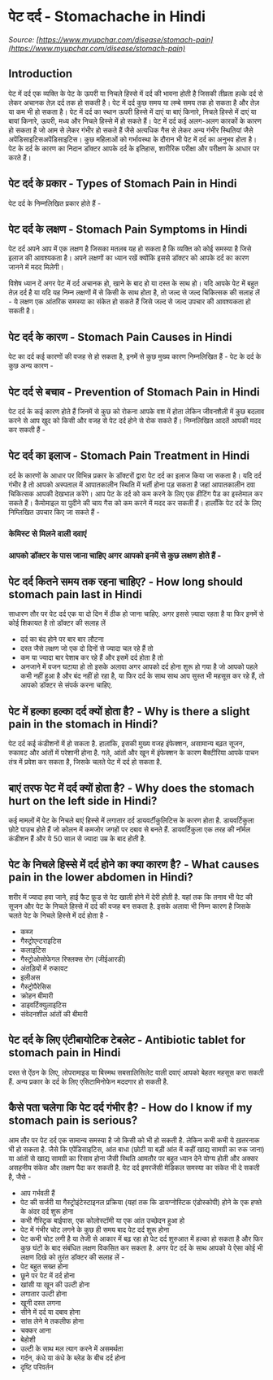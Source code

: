 # पेट दर्द - Stomachache in Hindi
_Source: [https://www.myupchar.com/disease/stomach-pain](https://www.myupchar.com/disease/stomach-pain)_

## Introduction
पेट में दर्द एक व्यक्ति के पेट के ऊपरी या निचले हिस्से में दर्द की भावना होती है जिसकी तीव्रता हल्के दर्द से लेकर अचानक तेज़ दर्द तक हो सकती है।
पेट में दर्द कुछ समय या लम्बे समय तक हो सकता है और तेज़ या कम भी हो सकता है। पेट में दर्द का स्थान ऊपरी हिस्से में दाएं या बाएं किनारे, निचले हिस्से में दाएं या बायां किनारे, ऊपरी, मध्य और निचले हिस्से में हो सकते हैं।
पेट में दर्द कई अलग-अलग कारकों के कारण हो सकता है जो आम से लेकर गंभीर हो सकते हैं जैसे अत्यधिक गैस से लेकर अन्य गंभीर स्थितियां जैसे अपेंडिसाइटिसअपेंडिसाइटिस। कुछ महिलाओं को गर्भावस्था के दौरान भी पेट में दर्द का अनुभव होता है।
पेट के दर्द के कारण का निदान डॉक्टर आपके दर्द के इतिहास, शारीरिक परीक्षा और परीक्षण के आधार पर करते हैं।

## पेट दर्द के प्रकार - Types of Stomach Pain in Hindi
पेट दर्द के निम्नलिखित प्रकार होते हैं -

## पेट दर्द के लक्षण - Stomach Pain Symptoms in Hindi
पेट दर्द अपने आप में एक लक्षण है जिसका मतलब यह हो सकता है कि व्यक्ति को कोई समस्या है जिसे इलाज की आवश्यकता है। अपने लक्षणों का ध्यान रखें क्योंकि इससे डॉक्टर को आपके दर्द का कारण जानने में मदद मिलेगी।
विशेष ध्यान दें अगर पेट में दर्द अचानक हो, खाने के बाद हो या दस्त के साथ हो।
यदि आपके पेट में बहुत तेज़ दर्द है या यदि यह निम्न लक्षणों में से किसी के साथ होता है, तो जल्द से जल्द चिकित्सक की सलाह लें -
ये लक्षण एक आंतरिक समस्या का संकेत हो सकते हैं जिसे जल्द से जल्द उपचार की आवश्यकता हो सकती है।

## पेट दर्द के कारण - Stomach Pain Causes in Hindi
पेट का दर्द कई कारणों की वजह से हो सकता है, इनमें से कुछ मुख्य कारण निम्नलिखित हैं -
पेट के दर्द के कुछ अन्य कारण -

## पेट दर्द से बचाव - Prevention of Stomach Pain in Hindi
पेट दर्द के कई कारण होते हैं जिनमें से कुछ को रोकना आपके वश में होता लेकिन जीवनशैली में कुछ बदलाव करने से आप खुद को किसी और वजह से पेट दर्द होने से रोक सकते हैं। निम्नलिखित आदतें आपकी मदद कर सकती हैं -

## पेट दर्द का इलाज - Stomach Pain Treatment in Hindi
दर्द के कारणों के आधार पर विभिन्न प्रकार के डॉक्टरों द्वारा पेट दर्द का इलाज किया जा सकता है। यदि दर्द गंभीर है तो आपको अस्पताल में आपातकालीन स्थिति में भर्ती होना पड़ सकता है जहां आपातकालीन दवा चिकित्सक आपकी देखभाल करेंगे।
आप पेट के दर्द को कम करने के लिए एक हीटिंग पैड का इस्तेमाल कर सकते हैं। कैमोमाइल या पुदीने की चाय गैस को कम करने में मदद कर सकती हैं। हालाँकि पेट दर्द के लिए निम्लिखित उपचार किए जा सकते हैं -
### केमिस्ट से मिलने वाली दवाएं
### आपको डॉक्टर के पास जाना चाहिए अगर आपको इनमें से कुछ लक्षण होते हैं -

## पेट दर्द कितने समय तक रहना चाहिए? - How long should stomach pain last in Hindi
साधारण तौर पर पेट दर्द एक या दो दिन में ठीक हो जाना चाहिए. अगर इससे ज़्यादा रहता है या फिर इनमें से कोई शिकायत है तो डॉक्टर की सलाह लें
- दर्द का बंद होने पर बार बार लौटना
- दस्त जैसे लक्षण जो एक दो दिनों से ज्यादा चल रहे हैं तो
- कम या ज्यादा बार पेशाब कर रहे हैं और इसमें दर्द होता है तो
- अनजाने में वजन घटाया हो तो
इसके अलावा अगर आपको दर्द होना शुरू हो गया है जो आपको पहले कभी नहीं हुआ है और बंद नहीं हो रहा है, या फिर दर्द के साथ साथ आप सुस्त भी महसूस कर रहे हैं, तो आपको डॉक्टर से संपर्क करना चाहिए.

## पेट में हल्का हल्का दर्द क्यों होता है? - Why is there a slight pain in the stomach in Hindi?
पेट दर्द कई कंडीशनों में हो सकता है. हालांकि, इसकी मुख्य वजह इंफेक्शन, असामान्य बढ़त सूजन, रुकावट और आंतों में परेशानी होना है. गले, आंतों और खून में इंफेक्शन के कारण बैक्टीरिया आपके पाचन तंत्र में प्रवेश कर सकता है, जिसके चलते पेट में दर्द हो सकता है.

## बाएं तरफ पेट में दर्द क्यों होता है? - Why does the stomach hurt on the left side in Hindi?
कई मामलों में पेट के निचले बाएं हिस्से में लगातार दर्द डायवर्टीकुलिटिस के कारण होता है. डायवर्टिकुला छोटे पाउच होते हैं जो कोलन में कमजोर जगहों पर दबाव से बनते हैं. डायवर्टिकुला एक तरह की नॉर्मल कंडीशन हैं और ये 50 साल से ज्यादा उम्र के बाद होती है.

## पेट के निचले हिस्से में दर्द होने का क्या कारण है? - What causes pain in the lower abdomen in Hindi?
शरीर में ज्यादा हवा जाने, हाई फैट फू़ड से पेट खाली होने में देरी होती है. यहां तक ​​​​कि तनाव भी पेट की सूजन और पेट के निचले हिस्से में दर्द की वजह बन सकता है.
इसके अलावा भी निम्न कारण है जिसके चलते पेट के निचले हिस्से में दर्द होता है -
- कब्ज
- गैस्ट्रोएन्टराइटिस
- कलाइटिस
- गैस्ट्रोओसोफेगल रिफ्लक्स रोग (जीईआरडी)
- अंतड़ियों में रुकावट
- इलीअस
- गैस्ट्रोपैरेसिस
- क्रोहन बीमारी
- डाइवर्टिक्युलाइटिस
- संवेदनशील आंतों की बीमारी

## पेट दर्द के लिए एंटीबायोटिक टेबलेट - Antibiotic tablet for stomach pain in Hindi
दस्त से ऐंठन के लिए, लोपरामाइड या बिस्मथ सबसालिसिलेट वाली दवाएं आपको बेहतर महसूस करा सकती हैं. अन्य प्रकार के दर्द के लिए एसिटामिनोफेन मददगार हो सकती है.

## कैसे पता चलेगा कि पेट दर्द गंभीर है? - How do I know if my stomach pain is serious?
आम तौर पर पेट दर्द एक सामान्य समस्या है जो किसी को भी हो सकती है. लेकिन कभी कभी ये ख़तरनाक भी हो सकता है. जैसे कि एपेंडिसाइटिस, आंत बाधा (छोटी या बड़ी आंत में कहीं खाद्य सामग्री का रुक जाना) या आंतों से खाद्य सामग्री का रिसाव होना जैसी स्थिति आमतौर पर बहुत ध्यान देने योग्य होती और अक्सर असहनीय संकेत और लक्षण पैदा कर सकती है. पेट दर्द इमरजेंसी मेडिकल समस्या का संकेत भी दे सकती है, जैसे -
- आप गर्भवती हैं
- पेट की सर्जरी या गैस्ट्रोइंटेस्टाइनल प्रक्रिया (यहां तक ​​कि डायग्नोस्टिक एंडोस्कोपी) होने के एक हफ्ते के अंदर दर्द शुरू होना
- कभी गैस्ट्रिक बाईपास, एक कोलोस्टॉमी या एक आंत उच्छेदन हुआ हो
- पेट में गंभीर चोट लगने के कुछ ही समय बाद पेट दर्द शुरू होना
- पेट कभी चोट लगी है या तेजी से आकार में बढ़ रहा हो
पेट दर्द शुरुआत में हल्का हो सकता है और फिर कुछ घंटों के बाद संबंधित लक्षण विकसित कर सकता है. अगर पेट दर्द के साथ आपको ये ऐसा कोई भी लक्षण दिखे को तुरंत डॉक्टर की सलाह लें -
- पेट बहुत सख्त होना
- छूने पर पेट में दर्द होना
- खांसी या खून की उल्टी होना
- लगातार उल्टी होना
- खूनी दस्त लगना
- सीने में दर्द या दबाव होना
- सांस लेने मे तकलीफ होना
- चक्कर आना
- बेहोशी
- उल्टी के साथ मल त्याग करने में असमर्थता
- गर्दन, कंधे या कंधे के ब्लेड के बीच दर्द होना
- दृष्टि परिवर्तन

